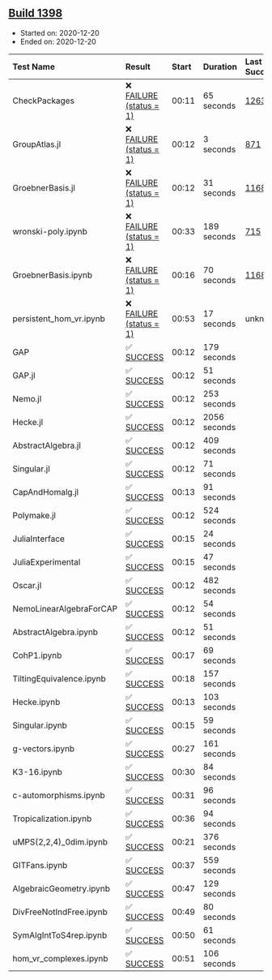 ## [Build 1398](https://oscarci.mathematik.uni-kl.de/job/oscar-stable/1398/)

* Started on: 2020-12-20
* Ended on: 2020-12-20

| Test Name    | Result | Start | Duration | Last Success | First Failure |
|:-------------|:-------|:------|:---------|:-------------|:--------------|
| CheckPackages | ❌ [FAILURE (status = 1)](https://oscarci.mathematik.uni-kl.de/job/oscar-stable/1398/artifact/logs/build-1398/CheckPackages.log) | 00:11 | 65 seconds | [1263](https://oscarci.mathematik.uni-kl.de/job/oscar-stable/1263/) | [1264](https://oscarci.mathematik.uni-kl.de/job/oscar-stable/1264/) |
| GroupAtlas.jl | ❌ [FAILURE (status = 1)](https://oscarci.mathematik.uni-kl.de/job/oscar-stable/1398/artifact/logs/build-1398/GroupAtlas.jl.log) | 00:12 | 3 seconds | [871](https://oscarci.mathematik.uni-kl.de/job/oscar-stable/871/) | [872](https://oscarci.mathematik.uni-kl.de/job/oscar-stable/872/) |
| GroebnerBasis.jl | ❌ [FAILURE (status = 1)](https://oscarci.mathematik.uni-kl.de/job/oscar-stable/1398/artifact/logs/build-1398/GroebnerBasis.jl.log) | 00:12 | 31 seconds | [1168](https://oscarci.mathematik.uni-kl.de/job/oscar-stable/1168/) | [1169](https://oscarci.mathematik.uni-kl.de/job/oscar-stable/1169/) |
| wronski-poly.ipynb | ❌ [FAILURE (status = 1)](https://oscarci.mathematik.uni-kl.de/job/oscar-stable/1398/artifact/logs/build-1398/wronski-poly.ipynb.log) | 00:33 | 189 seconds | [715](https://oscarci.mathematik.uni-kl.de/job/oscar-stable/715/) | [716](https://oscarci.mathematik.uni-kl.de/job/oscar-stable/716/) |
| GroebnerBasis.ipynb | ❌ [FAILURE (status = 1)](https://oscarci.mathematik.uni-kl.de/job/oscar-stable/1398/artifact/logs/build-1398/GroebnerBasis.ipynb.log) | 00:16 | 70 seconds | [1168](https://oscarci.mathematik.uni-kl.de/job/oscar-stable/1168/) | [1169](https://oscarci.mathematik.uni-kl.de/job/oscar-stable/1169/) |
| persistent_hom_vr.ipynb | ❌ [FAILURE (status = 1)](https://oscarci.mathematik.uni-kl.de/job/oscar-stable/1398/artifact/logs/build-1398/persistent_hom_vr.ipynb.log) | 00:53 | 17 seconds | unknown | unknown |
| GAP | ✅ [SUCCESS](https://oscarci.mathematik.uni-kl.de/job/oscar-stable/1398/artifact/logs/build-1398/GAP.log) | 00:12 | 179 seconds |  |  |
| GAP.jl | ✅ [SUCCESS](https://oscarci.mathematik.uni-kl.de/job/oscar-stable/1398/artifact/logs/build-1398/GAP.jl.log) | 00:12 | 51 seconds |  |  |
| Nemo.jl | ✅ [SUCCESS](https://oscarci.mathematik.uni-kl.de/job/oscar-stable/1398/artifact/logs/build-1398/Nemo.jl.log) | 00:12 | 253 seconds |  |  |
| Hecke.jl | ✅ [SUCCESS](https://oscarci.mathematik.uni-kl.de/job/oscar-stable/1398/artifact/logs/build-1398/Hecke.jl.log) | 00:12 | 2056 seconds |  |  |
| AbstractAlgebra.jl | ✅ [SUCCESS](https://oscarci.mathematik.uni-kl.de/job/oscar-stable/1398/artifact/logs/build-1398/AbstractAlgebra.jl.log) | 00:12 | 409 seconds |  |  |
| Singular.jl | ✅ [SUCCESS](https://oscarci.mathematik.uni-kl.de/job/oscar-stable/1398/artifact/logs/build-1398/Singular.jl.log) | 00:12 | 71 seconds |  |  |
| CapAndHomalg.jl | ✅ [SUCCESS](https://oscarci.mathematik.uni-kl.de/job/oscar-stable/1398/artifact/logs/build-1398/CapAndHomalg.jl.log) | 00:13 | 91 seconds |  |  |
| Polymake.jl | ✅ [SUCCESS](https://oscarci.mathematik.uni-kl.de/job/oscar-stable/1398/artifact/logs/build-1398/Polymake.jl.log) | 00:12 | 524 seconds |  |  |
| JuliaInterface | ✅ [SUCCESS](https://oscarci.mathematik.uni-kl.de/job/oscar-stable/1398/artifact/logs/build-1398/JuliaInterface.log) | 00:15 | 24 seconds |  |  |
| JuliaExperimental | ✅ [SUCCESS](https://oscarci.mathematik.uni-kl.de/job/oscar-stable/1398/artifact/logs/build-1398/JuliaExperimental.log) | 00:15 | 47 seconds |  |  |
| Oscar.jl | ✅ [SUCCESS](https://oscarci.mathematik.uni-kl.de/job/oscar-stable/1398/artifact/logs/build-1398/Oscar.jl.log) | 00:12 | 482 seconds |  |  |
| NemoLinearAlgebraForCAP | ✅ [SUCCESS](https://oscarci.mathematik.uni-kl.de/job/oscar-stable/1398/artifact/logs/build-1398/NemoLinearAlgebraForCAP.log) | 00:12 | 54 seconds |  |  |
| AbstractAlgebra.ipynb | ✅ [SUCCESS](https://oscarci.mathematik.uni-kl.de/job/oscar-stable/1398/artifact/logs/build-1398/AbstractAlgebra.ipynb.log) | 00:12 | 51 seconds |  |  |
| CohP1.ipynb | ✅ [SUCCESS](https://oscarci.mathematik.uni-kl.de/job/oscar-stable/1398/artifact/logs/build-1398/CohP1.ipynb.log) | 00:17 | 69 seconds |  |  |
| TiltingEquivalence.ipynb | ✅ [SUCCESS](https://oscarci.mathematik.uni-kl.de/job/oscar-stable/1398/artifact/logs/build-1398/TiltingEquivalence.ipynb.log) | 00:18 | 157 seconds |  |  |
| Hecke.ipynb | ✅ [SUCCESS](https://oscarci.mathematik.uni-kl.de/job/oscar-stable/1398/artifact/logs/build-1398/Hecke.ipynb.log) | 00:13 | 103 seconds |  |  |
| Singular.ipynb | ✅ [SUCCESS](https://oscarci.mathematik.uni-kl.de/job/oscar-stable/1398/artifact/logs/build-1398/Singular.ipynb.log) | 00:15 | 59 seconds |  |  |
| g-vectors.ipynb | ✅ [SUCCESS](https://oscarci.mathematik.uni-kl.de/job/oscar-stable/1398/artifact/logs/build-1398/g-vectors.ipynb.log) | 00:27 | 161 seconds |  |  |
| K3-16.ipynb | ✅ [SUCCESS](https://oscarci.mathematik.uni-kl.de/job/oscar-stable/1398/artifact/logs/build-1398/K3-16.ipynb.log) | 00:30 | 84 seconds |  |  |
| c-automorphisms.ipynb | ✅ [SUCCESS](https://oscarci.mathematik.uni-kl.de/job/oscar-stable/1398/artifact/logs/build-1398/c-automorphisms.ipynb.log) | 00:31 | 96 seconds |  |  |
| Tropicalization.ipynb | ✅ [SUCCESS](https://oscarci.mathematik.uni-kl.de/job/oscar-stable/1398/artifact/logs/build-1398/Tropicalization.ipynb.log) | 00:36 | 94 seconds |  |  |
| uMPS(2,2,4)_0dim.ipynb | ✅ [SUCCESS](https://oscarci.mathematik.uni-kl.de/job/oscar-stable/1398/artifact/logs/build-1398/uMPS-2-2-4-_0dim.ipynb.log) | 00:21 | 376 seconds |  |  |
| GITFans.ipynb | ✅ [SUCCESS](https://oscarci.mathematik.uni-kl.de/job/oscar-stable/1398/artifact/logs/build-1398/GITFans.ipynb.log) | 00:37 | 559 seconds |  |  |
| AlgebraicGeometry.ipynb | ✅ [SUCCESS](https://oscarci.mathematik.uni-kl.de/job/oscar-stable/1398/artifact/logs/build-1398/AlgebraicGeometry.ipynb.log) | 00:47 | 129 seconds |  |  |
| DivFreeNotIndFree.ipynb | ✅ [SUCCESS](https://oscarci.mathematik.uni-kl.de/job/oscar-stable/1398/artifact/logs/build-1398/DivFreeNotIndFree.ipynb.log) | 00:49 | 80 seconds |  |  |
| SymAlgIntToS4rep.ipynb | ✅ [SUCCESS](https://oscarci.mathematik.uni-kl.de/job/oscar-stable/1398/artifact/logs/build-1398/SymAlgIntToS4rep.ipynb.log) | 00:50 | 61 seconds |  |  |
| hom_vr_complexes.ipynb | ✅ [SUCCESS](https://oscarci.mathematik.uni-kl.de/job/oscar-stable/1398/artifact/logs/build-1398/hom_vr_complexes.ipynb.log) | 00:51 | 106 seconds |  |  |
